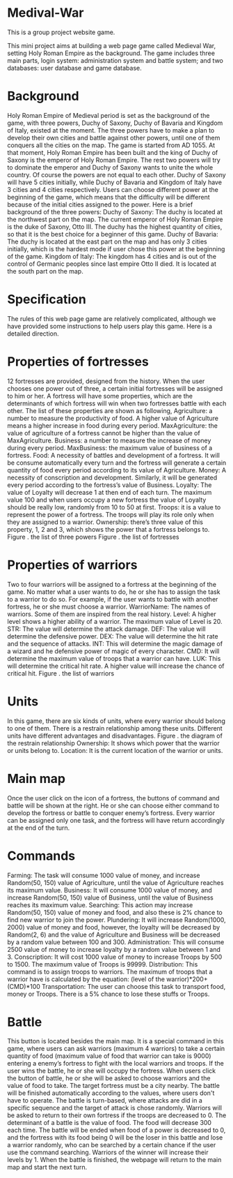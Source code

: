 # Medival-War
This is a group project website game.

This mini project aims at building a web page game called Medieval War, setting Holy Roman Empire as the background. The game includes three main parts, login system: administration system and battle system; and two databases: user database and game database.

# Background
Holy Roman Empire of Medieval period is set as the background of the game, with three powers, Duchy of Saxony, Duchy of Bavaria and Kingdom of Italy, existed at the moment. The three powers have to make a plan to develop their own cities and battle against other powers, until one of them conquers all the cities on the map.
The game is started from AD 1055. At that moment, Holy Roman Empire has been built and the king of Duchy of Saxony is the emperor of Holy Roman Empire. The rest two powers will try to dominate the emperor and Duchy of Saxony wants to unite the whole country. Of course the powers are not equal to each other. Duchy of Saxony will have 5 cities initially, while Duchy of Bavaria and Kingdom of Italy have 3 cities and 4 cities respectively. Users can choose different power at the beginning of the game, which means that the difficulty will be different because of the initial cities assigned to the power.
Here is a brief background of the three powers:
Duchy of Saxony: The duchy is located at the northwest part on the map. The current emperor of Holy Roman Empire is the duke of Saxony, Otto III. The duchy has the highest quantity of cities, so that it is the best choice for a beginner of this game.
Duchy of Bavaria: The duchy is located at the east part on the map and has only 3 cities initially, which is the hardest mode if user chose this power at the beginning of the game.
Kingdom of Italy: The kingdom has 4 cities and is out of the control of Germanic peoples since last empire Otto II died. It is located at the south part on the map.

# Specification
The rules of this web page game are relatively complicated, although we have provided some instructions to help users play this game. Here is a detailed direction.

# Properties of fortresses
12 fortresses are provided, designed from the history. When the user chooses one power out of three, a certain initial fortresses will be assigned to him or her. A fortress will have some properties, which are the determinants of which fortress will win when two fortresses battle with each other. The list of these properties are shown as following, 
Agriculture: a number to measure the productivity of food. A higher value of Agriculture means a higher increase in food during every period.
MaxAgriculture: the value of agriculture of a fortress cannot be higher than the value of MaxAgriculture.
Business: a number to measure the increase of money during every period.
MaxBusiness: the maximum value of business of a fortress.
Food: A necessity of battles and development of a fortress. It will be consume automatically every turn and the fortress will generate a certain quantity of food every period according to its value of Agriculture.
Money: A necessity of conscription and development. Similarly, it will be generated every period according to the fortress’s value of Business.
Loyalty: The value of Loyalty will decrease 1 at then end of each turn. The maximum value 100 and when users occupy a new fortress the value of Loyalty should be really low, randomly from 10 to 50 at first.
Troops: it is a value to represent the power of a fortress. The troops will play its role only when they are assigned to a warrior.
Ownership: there’s three value of this property, 1, 2 and 3, which shows the power that a fortress belongs to.
Figure . the list of three powers
Figure . the list of fortresses

# Properties of warriors
Two to four warriors will be assigned to a fortress at the beginning of the game. No matter what a user wants to do, he or she has to assign the task to a warrior to do so. For example, if the user wants to battle with another fortress, he or she must choose a warrior.
WarriorName: The names of warriors. Some of them are inspired from the real history.
Level: A higher level shows a higher ability of a warrior. The maximum value of Level is 20.
STR: The value will determine the attack damage.
DEF: The value will determine the defensive power.
DEX: The value will determine the hit rate and the sequence of attacks.
INT: This will determine the magic damage of a wizard and he defensive power of magic of every character.
CMD: It will determine the maximum value of troops that a warrior can have.
LUK: This will determine the critical hit rate. A higher value will increase the chance of critical hit.
Figure . the list of warriors

# Units
In this game, there are six kinds of units, where every warrior should belong to one of them. There is a restrain relationship among these units. Different units have different advantages and disadvantages.
Figure . the diagram of the restrain relationship
Ownership: It shows which power that the warrior or units belong to.
Location: It is the current location of the warrior or units.

# Main map
Once the user click on the icon of a fortress, the buttons of command and battle will be shown at the right. He or she can choose either command to develop the fortress or battle to conquer enemy’s fortress.
Every warrior can be assigned only one task, and the fortress will have return accordingly at the end of the turn.

# Commands
Farming: The task will consume 1000 value of money, and increase Random(50, 150) value of Agriculture, until the value of Agriculture reaches its maximum value.
Business: It will consume 1000 value of money, and increase Random(50, 150) value of Business, until the value of Business reaches its maximum value.
Searching: This action may increase Random(50, 150) value of money and food, and also these is 2% chance to find new warrior to join the power.
Plundering: It will increase Random(1000, 2000) value of money and food, however, the loyalty will be decreased by Random(2, 6) and the value of Agriculture and Business will be decreased by a random value between 100 and 300.
Administration: This will consume 2500 value of money to increase loyalty by a random value between 1 and 3.
Conscription:  It will cost 1000 value of money to increase Troops by 500 to 1500. The maximum value of Troops is 99999.
Distribution: This command is to assign troops to warriors. The maximum of troops that a warrior have is calculated by the equation: (level of the warrior)*200+(CMD)*100
Transportation: The user can choose this task to transport food, money or Troops. There is a 5% chance to lose these stuffs or Troops.

# Battle
This button is located besides the main map. It is a special command in this game, where users can ask warriors (maximum 4 warriors) to take a certain quantity of food (maximum value of food that warrior can take is 9000) entering a enemy’s fortress to fight with the local warriors and troops. If the user wins the battle, he or she will occupy the fortress.
When users click the button of battle, he or she will be asked to choose warriors and the value of food to take. The target fortress must be a city nearby. The battle will be finished automatically according to the values, where users don't have to operate. The battle is turn-based, where attacks are did in a specific sequence and the target of attack is chose randomly. Warriors will be asked to return to their own fortress if the troops are decreased to 0.
The determinant of a battle is the value of food. The food will decrease 300 each time. The battle will be ended when food of a power is decreased to 0, and the fortress with its food being 0 will be the loser in this battle and lose a warrior randomly, who can be searched by a certain chance if the user use the command searching. Warriors of the winner will increase their levels by 1. 
When the battle is finished, the webpage will return to the main map and start the next turn. 


